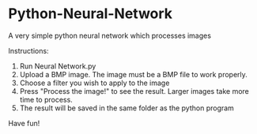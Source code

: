 # Python-Neural-Network
A very simple python neural network which processes images

Instructions:
1. Run Neural Network.py
2. Upload a BMP image. The image must be a BMP file to work properly.
3. Choose a filter you wish to apply to the image
4. Press "Process the image!" to see the result. Larger images take more time to process.
5. The result will be saved in the same folder as the python program

Have fun!
